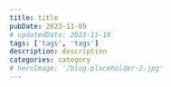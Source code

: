 ```yaml
---
title: title
pubDate: 2023-11-05
# updatedDate: 2023-11-10
tags: ['tags', 'tags']
description: description
categories: category
# heroImage: '/blog-placeholder-2.jpg'
---
```

